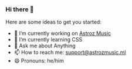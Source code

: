 ### Hi there 👋



Here are some ideas to get you started:

- 🔭 I’m currently working on [Astroz Music](https://invite.astrozmusic.ml)
- 🌱 I’m currently learning CSS
- 💬 Ask me about Anything
- 📫 How to reach me: support@astrozmusic.ml
- 😄 Pronouns: he/him

